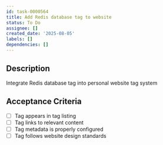 ```yaml
---
id: task-0000564
title: Add Redis database tag to website
status: To Do
assignee: []
created_date: '2025-08-05'
labels: []
dependencies: []
---
```


## Description

Integrate Redis database tag into personal website tag system

## Acceptance Criteria

- [ ] Tag appears in tag listing
- [ ] Tag links to relevant content
- [ ] Tag metadata is properly configured
- [ ] Tag follows website design standards

